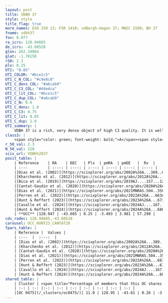 ```yaml
---
layout: post
title: VDBH 37
style: style
title_flag: true
more_names: ESO 259 13; FSR 1410; vdBergh-Hagen 37; MWSC 1509; BH 37
fname: vdbh37
fov: 0.077
ra_icrs: 128.94665
de_icrs: -43.60528
glon: 262.34064
glat: -1.78158
r50: 2.3
plx: 0.25
UTI: "0.85"
UTI_COLOR: "#bce1c5"
UTI_C_N_COL: "#c9e8c8"
UTI_C_dens_COL: "#a6cab9"
UTI_C_C3_COL: "#d4edca"
UTI_C_lit_COL: "#bce1c5"
UTI_C_dup_COL: "#a6cab9"
UTI_C_N: 0.8
UTI_C_dens: 1.0
UTI_C_C3: 0.75
UTI_C_lit: 0.85
UTI_C_dup: 1.0
UTI_summary: |
    VDBH 37 is a rich, very dense object of high C3 quality. It is well-studied in the literature. This object shares a small percentage of members with a later reported entry.
class3: |
    <span style="color: green; font-weight: bold;">A</span><span style="color: #FFC300; font-weight: bold;">B</span>
r_50_val: 2.3
N_50_val: 228
scix_url: VDBH%2037
posit_table: |
    | Reference    | RA    | DEC   | Plx  | pmRA  | pmDE   |  Rv  |
    | :---         | :---: | :---: | :---: | :---: | :---: | :---: |
    |[Dias et al. (2002)](https://scixplorer.org/abs/2002A%26A...389..871D) | 128.954 | -43.617 | -- | -4.42 | 1.89 | -- |
    |[Kharchenko et al. (2012)](https://scixplorer.org/abs/2012A%26A...543A.156K) | 128.947 | -43.618 | -- | -2.14 | 7.4 | -- |
    |[Bica et al. (2019)](https://scixplorer.org/abs/2019AJ....157...12B) | 128.959 | -43.597 | -- | -- | -- | -- |
    |[Cantat-Gaudin et al. (2020)](https://scixplorer.org/abs/2020A%26A...640A...1C) | 128.946 | -43.61 | 0.243 | -3.484 | 3.953 | -- |
    |[Dias et al. (2021)](https://scixplorer.org/abs/2021MNRAS.504..356D) | 128.949 | -43.613 | 0.255 | -3.467 | 3.958 | 51.937 |
    |[Perren et al. (2022)](https://scixplorer.org/abs/2022A%26A...663A.131P) | 128.946 | -43.61 | -- | -- | -- | -- |
    |[Hunt & Reffert (2023)](https://scixplorer.org/abs/2023A%26A...673A.114H) | 128.949 | -43.604 | 0.249 | -3.505 | 3.986 | 66.09 |
    |[Cavallo et al. (2024)](https://scixplorer.org/abs/2024AJ....167...12C) | 128.947 | -43.608 | 0.253 | -- | -- | -- |
    |[Hunt & Reffert (2024)](https://scixplorer.org/abs/2024A%26A...686A..42H) | 128.949 | -43.604 | 0.249 | -3.505 | 3.986 | 66.09 |
    | **UCC** |128.947 | -43.605 | 0.25 | -3.493 | 3.981 | 57.298 | 
cds_radec: 128.94665,-43.60528
carousel: UCC_HUNT23_CANTAT20
fpars_table: |
    | Reference |  Values |
    | :---  |  :---:  |
    | [Dias et al. (2002)](https://scixplorer.org/abs/2002A%26A...389..871D) | `E(B-V)=1.05, Dist=11220.0, Age=8.84` |
    | [Kharchenko et al. (2012)](https://scixplorer.org/abs/2012A%26A...543A.156K) | `e_bv=1.457, distance=5202, log_age=7.5` |
    | [Cantat-Gaudin et al. (2020)](https://scixplorer.org/abs/2020A%26A...640A...1C) | `AVNN=3.4, DMNN=13.03, AgeNN=8.24` |
    | [Dias et al. (2021)](https://scixplorer.org/abs/2021MNRAS.504..356D) | `Av=3.319, Dist=3439, logage=8.427, [Fe/H]=-0.072` |
    | [Perren et al. (2022)](https://scixplorer.org/abs/2022A%26A...663A.131P) | `E(B-V)=1.22, dm=12.28, logt=8.87, FeH=-0.06, Mass=2500, bfr=0.52` |
    | [Hunt & Reffert (2023)](https://scixplorer.org/abs/2023A%26A...673A.114H) | `AV50=3.732, diffAV50=2.121, MOD50=12.763, logAge50=7.976` |
    | [Cavallo et al. (2024)](https://scixplorer.org/abs/2024AJ....167...12C) | `AV50=3.55, dMod50=12.8, logAge50=8.34, [Fe/H]50=0.53` |
    | [Hunt & Reffert (2024)](https://scixplorer.org/abs/2024A%26A...686A..42H) | `MassJ=2123.34` |
shared_table: |
    | Cluster | <span title="Percentage of members that this OC shares with the ones listed">%</span>   | RA   | DEC   | Plx   | pmRA  | pmDE  | Rv | UTI |
    | :-: | :-: |:-: | :-: | :-: | :-: | :-: | :-: | :-: |
    |[OC 0475](/_clusters/oc0475/)| 11.0 | 128.95 | -43.61 | 0.26 | -3.51 | 3.98 | 50.78 |0.0 |
---
```

